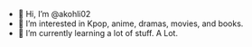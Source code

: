 - 👋 Hi, I’m @akohli02
- 👀 I’m interested in Kpop, anime, dramas, movies, and books.
- 🌱 I’m currently learning a lot of stuff. A Lot. 

<!---
akohli02/akohli02 is a ✨ special ✨ repository because its `README.md` (this file) appears on your GitHub profile.
You can click the Preview link to take a look at your changes.
--->
